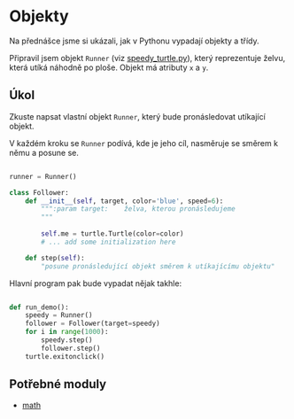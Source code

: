 # Objekty

Na přednášce jsme si ukázali, jak v Pythonu vypadají objekty a třídy. 

Připravil jsem objekt `Runner` (viz [speedy_turtle.py][speedy_turtle]),
který reprezentuje želvu, která utíká náhodně po ploše. Objekt 
má atributy `x` a `y`.

## Úkol
             
Zkuste napsat vlastní objekt `Runner`, který bude pronásledovat 
utíkající objekt. 

V každém kroku se `Runner` podívá, kde je jeho cíl, nasměruje se 
směrem k němu a posune se. 


```python

runner = Runner()

class Follower:
    def __init__(self, target, color='blue', speed=6):
        """:param target:    želva, kterou pronásledujeme
        """
        
        self.me = turtle.Turtle(color=color)
        # ... add some initialization here

    def step(self):
        "posune pronásledující objekt směrem k utíkajícímu objektu"

```

Hlavní program pak bude vypadat nějak takhle:

```python

def run_demo():
    speedy = Runner()
    follower = Follower(target=speedy)
    for i in range(1000):
        speedy.step()
        follower.step()
    turtle.exitonclick()

```

## Potřebné moduly

* [math]

[speedy_turtle]: https://github.com/VerosK/python-pv248/blob/master/03-moving-turtle/speedy_turtle.py
[math]: https://docs.python.org/3/library/math.html